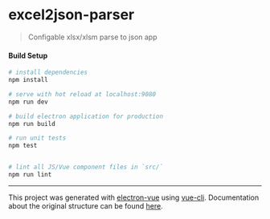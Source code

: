 # excel2json-parser

> Configable xlsx/xlsm parse to json app

#### Build Setup

``` bash
# install dependencies
npm install

# serve with hot reload at localhost:9080
npm run dev

# build electron application for production
npm run build

# run unit tests
npm test


# lint all JS/Vue component files in `src/`
npm run lint

```

---

This project was generated with [electron-vue](https://github.com/SimulatedGREG/electron-vue) using [vue-cli](https://github.com/vuejs/vue-cli). Documentation about the original structure can be found [here](https://simulatedgreg.gitbooks.io/electron-vue/content/index.html).
